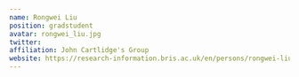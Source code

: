 ```yaml
---
name: Rongwei Liu
position: gradstudent 
avatar: rongwei_liu.jpg
twitter: 
affiliation: John Cartlidge's Group
website: https://research-information.bris.ac.uk/en/persons/rongwei-liu
---
```

